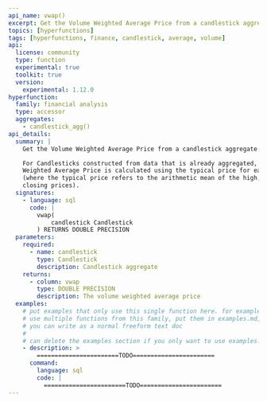 ```yaml
---
api_name: vwap()
excerpt: Get the Volume Weighted Average Price from a candlestick aggregate
topics: [hyperfunctions]
tags: [hyperfunctions, finance, candlestick, average, volume]
api:
  license: community
  type: function
  experimental: true
  toolkit: true
  version:
    experimental: 1.12.0
hyperfunction:
  family: financial analysis
  type: accessor
  aggregates:
    - candlestick_agg()
api_details:
  summary: |
    Get the Volume Weighted Average Price from a candlestick aggregate.

    For Candlesticks constructed from data that is already aggregated, the Volume
    Weighted Average Price is calculated using the typical price for each period
    (where the typical price refers to the arithmetic mean of the high, low, and
    closing prices).
  signatures:
    - language: sql
      code: |
        vwap(
            candlestick Candlestick
        ) RETURNS DOUBLE PRECISION
  parameters:
    required:
      - name: candlestick
        type: Candlestick
        description: Candlestick aggregate
    returns:
      - column: vwap
        type: DOUBLE PRECISION
        description: The volume weighted average price
  examples:
    # put examples that only use this single function here. for examples that
    # use multiple functions from this family, put them in examples.md, which
    # you can write as a normal freeform text doc
    # 
    # can delete the examples section if you only want to use examples.md
    - description: >
        =======================TODO=======================
      command:
        language: sql
        code: |
          =======================TODO=======================
---
```


